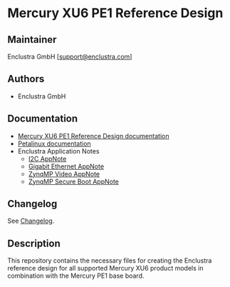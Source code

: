 # Mercury XU6 PE1 Reference Design

## Maintainer

Enclustra GmbH [support@enclustra.com]

## Authors

* Enclustra GmbH

## Documentation

* [Mercury XU6 PE1 Reference Design documentation](./reference_design/doc/Mercury_XU6_PE1.pdf)
* [Petalinux documentation](https://github.com/enclustra/PetalinuxDocumentation)
* Enclustra Application Notes
  - [I2C AppNote](https://github.com/enclustra/I2CAppNote)
  - [Gigabit Ethernet AppNote](https://github.com/enclustra/GigabitEthernetAppNote)
  - [ZynqMP Video AppNote](https://github.com/enclustra/ZynqMpVideoAppNote)
  - [ZynqMP Secure Boot AppNote](https://github.com/enclustra/ZynqMPSecureBootAppNote)

## Changelog
See [Changelog](changelog.md).

## Description
This repository contains the necessary files for creating the Enclustra reference design for all supported Mercury XU6 product models in combination with the Mercury PE1 base board.
